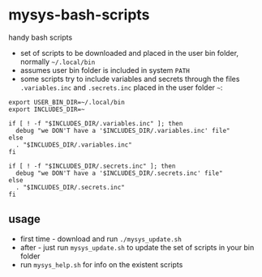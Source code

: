 # mysys-bash-scripts
handy bash scripts

* set of scripts to be downloaded and placed in the user bin folder, normally `~/.local/bin`
* assumes user bin folder is included in system `PATH`
* some scripts try to include variables and secrets through the files `.variables.inc` and `.secrets.inc` placed in the user folder `~`:
```
export USER_BIN_DIR=~/.local/bin
export INCLUDES_DIR=~

if [ ! -f "$INCLUDES_DIR/.variables.inc" ]; then
  debug "we DON'T have a '$INCLUDES_DIR/.variables.inc' file"
else
  . "$INCLUDES_DIR/.variables.inc"
fi

if [ ! -f "$INCLUDES_DIR/.secrets.inc" ]; then
  debug "we DON'T have a '$INCLUDES_DIR/.secrets.inc' file"
else
  . "$INCLUDES_DIR/.secrets.inc"
fi
``` 
## usage
* first time - download and run `./mysys_update.sh` 
* after - just run `mysys_update.sh` to update the set of scripts in your bin folder
* run `mysys_help.sh` for info on the existent scripts
